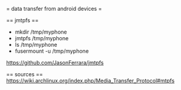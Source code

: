 = data transfer from android devices =

== jmtpfs ==
* mkdir /tmp/myphone
* jmtpfs /tmp/myphone
* ls /tmp/myphone
* fusermount -u /tmp/myphone

https://github.com/JasonFerrara/jmtpfs

== sources ==
https://wiki.archlinux.org/index.php/Media_Transfer_Protocol#mtpfs
